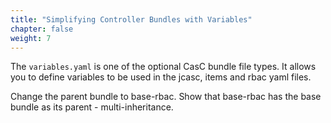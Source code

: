 ```yaml
---
title: "Simplifying Controller Bundles with Variables"
chapter: false
weight: 7
--- 
```


The `variables.yaml` is one of the optional CasC bundle file types. It allows you to define variables to be used in the jcasc, items and rbac yaml files.

Change the parent bundle to base-rbac. Show that base-rbac has the base bundle as its parent - multi-inheritance.

